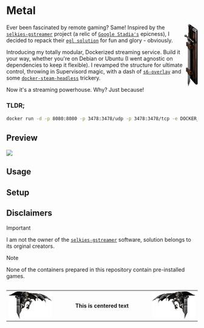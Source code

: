 # Metal
<img src=".media/asset-a.png" align="right" style="width: 7%; height: auto;" />

Ever been fascinated by remote gaming? Same! Inspired by the [`selkies-gstreamer`](https://github.com/selkies-project/selkies-gstreamer) project (a relic of [`Google Stadia's`](https://github.com/GoogleCloudPlatform/selkies-examples/tree/master) epicness), I decided to repack their [`egl solution`](https://github.com/selkies-project/docker-nvidia-egl-desktop) for fun and glory - obviously.

Introducing my totally modular, Dockerized streaming service. Build it your way, whether you're on Debian or Ubuntu (I went agnostic on dependencies to keep it flexible). I revamped the structure for ultimate control, throwing in Supervisord magic, with a dash of [`s6-overlay`](https://github.com/just-containers/s6-overlay) and some [`docker-steam-headless`](https://github.com/Steam-Headless/docker-steam-headless) trickery.

Now it's a streaming powerhouse. Why? Just because!

### TLDR;
```sh
docker run -d -p 8080:8080 -p 3478:3478/udp -p 3478:3478/tcp -e DOCKER_HOST=$(hostname -I | awk '{print $1}') ghcr.io/utilizable/metal/minimal-debian:latest && echo -e "\n\thttp://$(hostname -I | awk '{print $1}'):8080\n" 
```

## Preview
<img src=".media/test.gif" align="center" style="width: 7%; height: auto;" />

## Usage

## Setup

## Disclaimers

> [!IMPORTANT]  
> I am not the owner of the [`selkies-gstreamer`](https://github.com/selkies-project/selkies-gstreamer) software, solution belongs to its orginal creators.
        
> [!NOTE]  
> None of the containers prepared in this repository contain pre-installed games.

## 

<table width="100%" style="table-layout: fixed;">
  <tr>
    <td align="left" width="25%">
      <img src=".media/asset-h.png" width="100%" />
    </td>
    <td align="center" width="50%">
      <strong>This is centered text</strong>
    </td>
    <td align="right" width="25%">
      <img src=".media/asset-i.png" width="100%" />
    </td>
  </tr>
</table>
